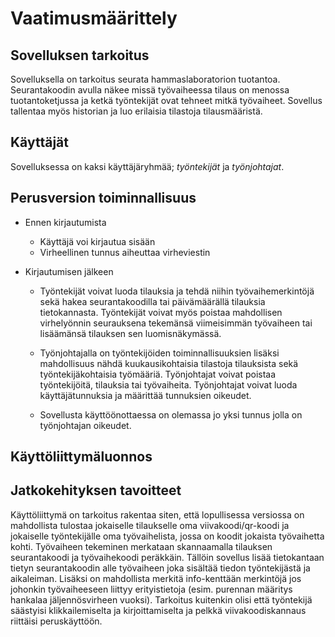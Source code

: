 # Vaatimusmäärittely

## Sovelluksen tarkoitus

Sovelluksella on tarkoitus seurata hammaslaboratorion tuotantoa. Seurantakoodin avulla näkee missä työvaiheessa tilaus on menossa tuotantoketjussa ja ketkä työntekijät ovat tehneet mitkä työvaiheet. Sovellus tallentaa myös historian ja luo erilaisia tilastoja tilausmääristä.

## Käyttäjät

Sovelluksessa on kaksi käyttäjäryhmää; *työntekijät* ja *työnjohtajat*. 

## Perusversion toiminnallisuus

- Ennen kirjautumista
  - Käyttäjä voi kirjautua sisään
  - Virheellinen tunnus aiheuttaa virheviestin

- Kirjautumisen jälkeen

  - Työntekijät voivat luoda tilauksia ja tehdä niihin työvaihemerkintöjä sekä hakea seurantakoodilla tai päivämäärällä tilauksia tietokannasta. Työntekijät voivat myös poistaa mahdollisen virhelyönnin seurauksena tekemänsä viimeisimmän työvaiheen tai lisäämänsä tilauksen sen luomisnäkymässä.

  - Työnjohtajalla on työntekijöiden toiminnallisuuksien lisäksi mahdollisuus nähdä kuukausikohtaisia tilastoja tilauksista sekä työntekijäkohtaisia työmääriä. Työnjohtajat voivat poistaa työntekijöitä, tilauksia tai työvaiheita. Työnjohtajat voivat luoda käyttäjätunnuksia ja määrittää tunnuksien oikeudet.
  
  - Sovellusta käyttöönottaessa on olemassa jo yksi tunnus jolla on työnjohtajan oikeudet.

## Käyttöliittymäluonnos




## Jatkokehityksen tavoitteet

Käyttöliittymä on tarkoitus rakentaa siten, että lopullisessa versiossa on mahdollista tulostaa jokaiselle tilaukselle oma viivakoodi/qr-koodi ja jokaiselle työntekijälle oma työvaihelista, jossa on koodit jokaista työvaihetta kohti. Työvaiheen tekeminen merkataan skannaamalla tilauksen seurantakoodi ja työvaihekoodi peräkkäin. Tällöin sovellus lisää tietokantaan tietyn seurantakoodin alle työvaiheen joka sisältää tiedon työntekijästä ja aikaleiman. Lisäksi on mahdollista merkitä info-kenttään merkintöjä jos johonkin työvaiheeseen liittyy erityistietoja (esim. purennan määritys hankalaa jäljennösvirheen vuoksi). Tarkoitus kuitenkin olisi että työntekijä säästyisi klikkailemiselta ja kirjoittamiselta ja pelkkä viivakoodiskannaus riittäisi peruskäyttöön.
